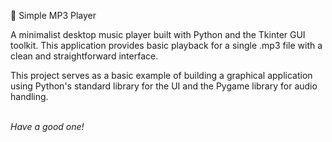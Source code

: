 🎵 Simple MP3 Player

A minimalist desktop music player built with Python and the Tkinter GUI toolkit. This application provides basic playback for a single .mp3 file with a clean and straightforward interface.

This project serves as a basic example of building a graphical application using Python's standard library for the UI and the Pygame library for audio handling.

<br>
<i>Have a good one!</i>
